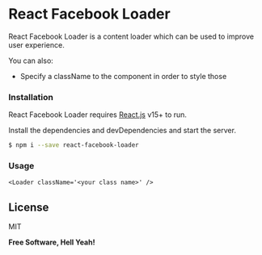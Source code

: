 # React Facebook Loader


React Facebook Loader is a content loader which can be used to improve user experience.

You can also:
  - Specify a className to the component in order to style those

### Installation

React Facebook Loader requires [React.js](https://reactjs.org/) v15+ to run.

Install the dependencies and devDependencies and start the server.

```sh
$ npm i --save react-facebook-loader
```
### Usage

```
<Loader className='<your class name>' />
```
License
----
MIT

**Free Software, Hell Yeah!**